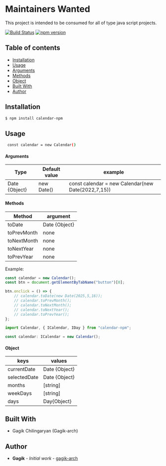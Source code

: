 # Maintainers Wanted

This project is intended to be consumed for all of type java script projects.

[![Build Status](https://github.com/Gagik-arch/calendar-npm)](https://github.com/Gagik-arch/calendar-npm)
[![npm version](https://www.npmjs.com/package/calendar-npm)](https://www.npmjs.com/package/calendar-npm)

## Table of contents

-   [Installation](#installation)
-   [Usage](#usage)
-   [Arguments](#Arguments)
-   [Methods](#Methods)
-   [Object](#Object)
-   [Built With](#built-with)
-   [Author](#author)

## Installation

```sh
$ npm install calendar-npm
```

## Usage

```sh
 const calendar = new Calendar()
```

#### Arguments

| Type          | Default value | example                                            |
| ------------- | ------------- | -------------------------------------------------- |
| Date {Object} | new Date()    | const calendar = new Calendar(new Date(2022,7,15)) |

#### Methods

| Method      | argument      |
| ----------- | ------------- |
| toDate      | Date {Object} |
| toPrevMonth | none          |
| toNextMonth | none          |
| toNextYear  | none          |
| toPrevYear  | none          |

Example:

```js
const calendar = new Calendar();
const btn = document.getElementByTabName("button")[0];

btn.onclick = () => {
    // calendar.toDate(new Date(2025,5,16));
    // calendar.toPrevMonth();
    // calendar.toNextMonth();
    // calendar.toNextYear();
    // calendar.toPrevYear();
};
```

```ts
import Calendar, { ICalendar, IDay } from "calendar-npm";

const calendar: ICalendar = new Calendar();
```

#### Object

| keys         | values        |
| ------------ | ------------- |
| currentDate  | Date {Object} |
| selectedDate | Date {Object} |
| months       | [string]      |
| weekDays     | [string]      |
| days         | Day{Object}   |

## Built With

-   Gagik Chilingaryan (Gagik-arch)

## Author

-   **Gagik** - _Initial work_ - [gagik-arch](https://github.com/Gagik-arch/calendar-npm)
